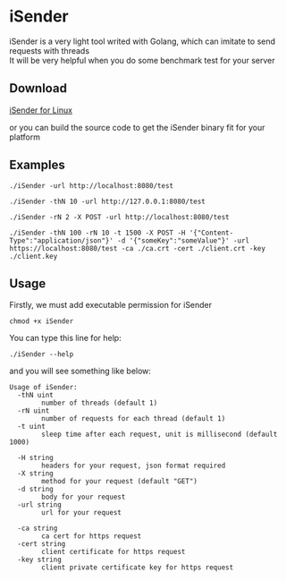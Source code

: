 # iSender
iSender is a very light tool writed with Golang, which can imitate to send requests with threads<br>
It will be very helpful when you do some benchmark test for your server

## Download
[iSender for Linux](./bin/linux/iSender)<br>

or you can build the source code to get the iSender binary fit for your platform

## Examples
```
./iSender -url http://localhost:8080/test
```
```
./iSender -thN 10 -url http://127.0.0.1:8080/test
```
```
./iSender -rN 2 -X POST -url http://localhost:8080/test
```
```
./iSender -thN 100 -rN 10 -t 1500 -X POST -H '{"Content-Type":"application/json"}' -d '{"someKey":"someValue"}' -url https://localhost:8080/test -ca ./ca.crt -cert ./client.crt -key ./client.key
```

## Usage
Firstly, we must add executable permission for iSender
```
chmod +x iSender
```
You can type this line for help:
```
./iSender --help
```
and you will see something like below:
```
Usage of iSender:
  -thN uint
     	number of threads (default 1)
  -rN uint
    	number of requests for each thread (default 1)
  -t uint
    	sleep time after each request, unit is millisecond (default 1000)

  -H string
    	headers for your request, json format required
  -X string
    	method for your request (default "GET")
  -d string
    	body for your request
  -url string
    	url for your request

  -ca string
    	ca cert for https request
  -cert string
    	client certificate for https request
  -key string
    	client private certificate key for https request
```
